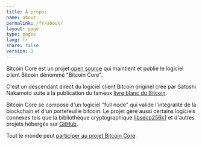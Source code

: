 ```yaml
---
title: À propos
name: about
permalink: /fr/about/
layout: page
type: pages
lang: fr
share: false
version: 1
---
```


Bitcoin Core est un projet [open source](https://opensource.org/) qui maintient et publie le logiciel client Bitcoin dénommé "Bitcoin Core".

C'est un descendant direct du logiciel client Bitcoin originel créé par Satoshi Nakamoto suite à la publication du fameux [livre blanc du Bitcoin](/bitcoin.pdf).

Bitcoin Core se compose d'un logiciel "full node" qui valide l'intégralité de la blockchain et d'un portefeuille bitcoin.  Le projet gère aussi certains logiciels connexes tels que la bibliothèque cryptographique [libsecp256k1](https://github.com/bitcoin/secp256k1) et d'autres projets hébergés sur [GitHub](https://github.com/bitcoin).

Tout le monde peut [participer au projet Bitcoin Core](/fr/contribute).